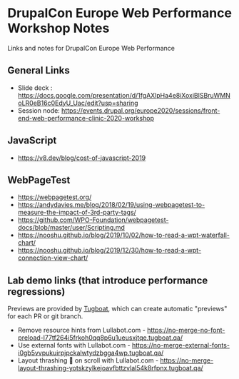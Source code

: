 # DrupalCon Europe Web Performance Workshop Notes
Links and notes for DrupalCon Europe Web Performance


## General Links
- Slide deck : https://docs.google.com/presentation/d/1fgAXlpHa4e8iXoxiBlSBruWMNoLR0eB16c0EdyU_Uac/edit?usp=sharing
- Session node: https://events.drupal.org/europe2020/sessions/front-end-web-performance-clinic-2020-workshop

## JavaScript
- https://v8.dev/blog/cost-of-javascript-2019

## WebPageTest
- https://webpagetest.org/
- https://andydavies.me/blog/2018/02/19/using-webpagetest-to-measure-the-impact-of-3rd-party-tags/
- https://github.com/WPO-Foundation/webpagetest-docs/blob/master/user/Scripting.md
- https://nooshu.github.io/blog/2019/10/02/how-to-read-a-wpt-waterfall-chart/
- https://nooshu.github.io/blog/2019/12/30/how-to-read-a-wpt-connection-view-chart/

## Lab demo links (that introduce performance regressions)
Previews are provided by [Tugboat](https://www.tugboat.qa), which can create automatic "previews" for each PR or git branch.

- Remove resource hints from Lullabot.com - https://no-merge-no-font-preload-l77tf264i5frkoh0qq8p6u1ueusxjtqe.tugboat.qa/
- Use external fonts with Lullabot.com - https://no-merge-external-fonts-i0gb5vvpukuirpjpckalwtydzbgga4wp.tugboat.qa/
- Layout thrashing 🤘 on scroll with Lullabot.com - https://no-merge-layout-thrashing-yotskzylkejoavfbttzvlal54k8rfpnx.tugboat.qa/
